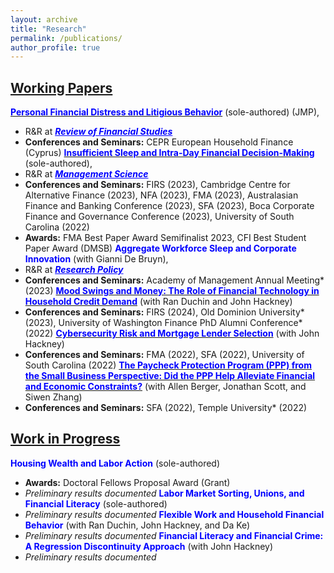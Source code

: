```yaml
---
layout: archive
title: "Research"
permalink: /publications/
author_profile: true
---
```

## **<u>Working Papers</u>** 

[<span style="color: #0000FF;">**Personal Financial Distress and Litigious Behavior**</span>](https://papers.ssrn.com/sol3/papers.cfm?abstract_id=4760919) (sole-authored) (JMP), 
- R&R at <span style="color: #0000FF;">**_<u>Review of Financial Studies</u>_**</span>
- **Conferences and Seminars:** CEPR European Household Finance (Cyprus)
[<span style="color: #0000FF;">**Insufficient Sleep and Intra-Day Financial Decision-Making**</span>](https://papers.ssrn.com/sol3/papers.cfm?abstract_id=4535348) (sole-authored), 
- R&R at <span style="color: #0000FF;">**_<u>Management Science</u>_**</span>
- **Conferences and Seminars:** FIRS (2023), Cambridge Centre for Alternative Finance (2023), NFA (2023), FMA (2023), Australasian Finance and Banking Conference (2023), SFA (2023), Boca Corporate Finance and Governance Conference (2023), University of South Carolina (2022)
- **Awards:** FMA Best Paper Award Semifinalist 2023, CFI Best Student Paper Award (DMSB)
<span style="color: #0000FF;">**Aggregate Workforce Sleep and Corporate Innovation**</span>  (with Gianni De Bruyn), 
- R&R at <span style="color: #0000FF;">**_<u>Research Policy</u>_**</span>
- **Conferences and Seminars:** Academy of Management Annual Meeting* (2023)
[<span style="color: #0000FF;">**Mood Swings and Money: The Role of Financial Technology in Household Credit Demand**</span>](https://papers.ssrn.com/sol3/papers.cfm?abstract_id=4661150) (with Ran Duchin and John Hackney)
- **Conferences and Seminars:** FIRS (2024), Old Dominion University* (2023), University of Washington Finance PhD Alumni Conference* (2022)
[<span style="color: #0000FF;">**Cybersecurity Risk and Mortgage Lender Selection**</span>](https://papers.ssrn.com/sol3/papers.cfm?abstract_id=4254301) (with John Hackney)
- **Conferences and Seminars:** FMA (2022), SFA (2022), University of South Carolina (2022)
[<span style="color: #0000FF;">**The Paycheck Protection Program (PPP) from the Small Business Perspective: Did the PPP Help Alleviate Financial and Economic Constraints?**</span>](https://papers.ssrn.com/sol3/papers.cfm?abstract_id=3908707)  (with Allen Berger, Jonathan Scott, and Siwen Zhang)
- **Conferences and Seminars:** SFA (2022), Temple University* (2022)


## **<u>Work in Progress</u>** 
<span style="color: #0000FF;">**Housing Wealth and Labor Action**</span> (sole-authored)
- **Awards:** Doctoral Fellows Proposal Award (Grant)
- *Preliminary results documented*
<span style="color: #0000FF;">**Labor Market Sorting, Unions, and Financial Literacy**</span> (sole-authored)
- *Preliminary results documented*
<span style="color: #0000FF;">**Flexible Work and Household Financial Behavior**</span> (with Ran Duchin, John Hackney, and Da Ke)
- *Preliminary results documented*
<span style="color: #0000FF;">**Financial Literacy and Financial Crime: A Regression Discontinuity Approach**</span> (with John Hackney)
- *Preliminary results documented*
